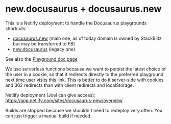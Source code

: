 # new.docusaurus + docusaurus.new

This is a Netlify deployment to handle the Docusaurus playgrounds shortcuts:

- [docusaurus.new](https://docusaurus.new) (main one, as of today domain is owned by StackBlitz but may be transferred to FB)
- [new.docusaurus](https://new.docusaurus) (legacy one)

See also the [Playground doc page](https://docusaurus/docs/playground)

We use serverless functions because we want to persist the latest choice of the user in a cookie, so that it redirects directly to the preferred playground next time user visits this link. This is better to do it server-side with cookies and 302 redirects than with client redirects and localStorage.

Netlify deployment (Joel can give access): https://app.netlify.com/sites/docusaurus-new/overview

Builds are stopped because we shouldn't need to redeploy very often. You can just trigger a manual build if needed.
